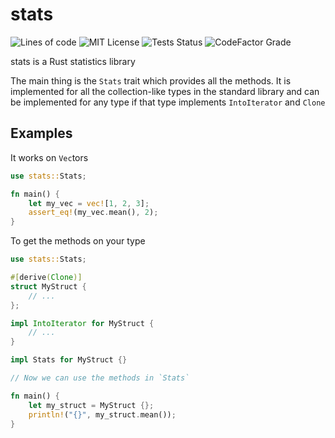 # stats

![Lines of code](https://img.shields.io/tokei/lines/github/mrlegohead0x45/stats)
![MIT License](https://img.shields.io/github/license/mrlegohead0x45/stats)
![Tests Status](https://img.shields.io/github/workflow/status/mrlegohead0x45/stats/build-test)
![CodeFactor Grade](https://img.shields.io/codefactor/grade/github/mrlegohead0x45/stats)

stats is a Rust statistics library

The main thing is the `Stats` trait which provides all the methods.
It is implemented for all the collection-like types in the standard
library and can be implemented for any type if that type implements
`IntoIterator` and `Clone`

## Examples

It works on `Vec`tors

```rust
use stats::Stats;

fn main() {
    let my_vec = vec![1, 2, 3];
    assert_eq!(my_vec.mean(), 2);
}

```

To get the methods on your type

```rust
use stats::Stats;

#[derive(Clone)]
struct MyStruct {
    // ...
};

impl IntoIterator for MyStruct {
    // ...
}

impl Stats for MyStruct {}

// Now we can use the methods in `Stats`

fn main() {
    let my_struct = MyStruct {};
    println!("{}", my_struct.mean());
}

```
